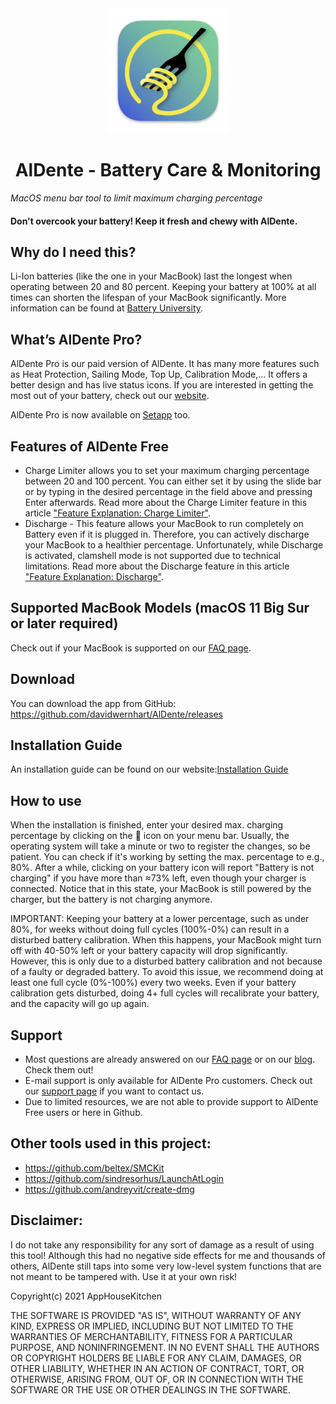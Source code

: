 <div align="center">
    <img src="AlDente/Assets.xcassets/AppIcon.appiconset/512pt_Mac_1x.png" width=200 height=200>
    <h1>AlDente - Battery Care & Monitoring</h1>
</div>

_MacOS menu bar tool to limit maximum charging percentage_

#### Don't overcook your battery! Keep it fresh and chewy with AlDente.

## Why do I need this?
Li-Ion batteries (like the one in your MacBook) last the longest when operating between 20 and 80 percent. Keeping your battery at 100% at all times can shorten the lifespan of your MacBook significantly.
More information can be found at [Battery University](https://batteryuniversity.com/article/bu-415-how-to-charge-and-when-to-charge).

## What’s AlDente Pro?
AlDente Pro is our paid version of AlDente. It has many more features such as Heat Protection, Sailing Mode, Top Up, Calibration Mode,... It offers a better design and has live status icons. If you are interested in getting the most out of your battery, check out our [website](https://apphousekitchen.com/).

AlDente Pro is now available on [Setapp](https://apphousekitchen.com/pricing/) too.

## Features of AlDente Free
* Charge Limiter allows you to set your maximum charging percentage between 20 and 100 percent. You can either set it by using the slide bar or by typing in the desired percentage in the field above and pressing Enter afterwards. Read more about the Charge Limiter feature in this article ["Feature Explanation: Charge Limiter"](https://apphousekitchen.com/feature-explanation-charge-limiter/).
* Discharge - This feature allows your MacBook to run completely on Battery even if it is plugged in. Therefore, you can actively discharge your MacBook to a healthier percentage. Unfortunately, while Discharge is activated, clamshell mode is not supported due to technical limitations. Read more about the Discharge feature in this article ["Feature Explanation: Discharge"](https://apphousekitchen.com/feature-explanation-discharge/).

## Supported MacBook Models (macOS 11 Big Sur or later required)

Check out if your MacBook is supported on our [FAQ page](https://apphousekitchen.com/faq/).

## Download
You can download the app from GitHub: <https://github.com/davidwernhart/AlDente/releases>

## Installation Guide
An installation guide can be found on our website:[Installation Guide](https://apphousekitchen.com/installation-guide/)

## How to use
When the installation is finished, enter your desired max. charging percentage by clicking on the 🍝 icon on your menu bar. Usually, the operating system will take a minute or two to register the changes, so be patient. You can check if it's working by setting the max. percentage to e.g., 80%. After a while, clicking on your battery icon will report "Battery is not charging" if you have more than ≈73% left, even though your charger is connected. Notice that in this state, your MacBook is still powered by the charger, but the battery is not charging anymore.

IMPORTANT: Keeping your battery at a lower percentage, such as under 80%, for weeks without doing full cycles (100%-0%) can result in a disturbed battery calibration. When this happens, your MacBook might turn off with 40-50% left or your battery capacity will drop significantly. However, this is only due to a disturbed battery calibration and not because of a faulty or degraded battery. To avoid this issue, we recommend doing at least one full cycle (0%-100%) every two weeks. Even if your battery calibration gets disturbed, doing 4+ full cycles will recalibrate your battery, and the capacity will go up again.

## Support
* Most questions are already answered on our [FAQ page](https://apphousekitchen.com/faq/) or on our [blog](https://apphousekitchen.com/blog/). Check them out!
* E-mail support is only available for AlDente Pro customers. Check out our [support page](https://apphousekitchen.com/support/) if you want to contact us.
* Due to limited resources, we are not able to provide support to AlDente Free users or here in Github.

## Other tools used in this project:
* <https://github.com/beltex/SMCKit>
* <https://github.com/sindresorhus/LaunchAtLogin>
* <https://github.com/andreyvit/create-dmg>

## Disclaimer:
I do not take any responsibility for any sort of damage as a result of using this tool! Although this had no negative side effects for me and thousands of others, AlDente still taps into some very low-level system functions that are not meant to be tampered with. Use it at your own risk!

Copyright(c) 2021 AppHouseKitchen

THE SOFTWARE IS PROVIDED "AS IS", WITHOUT WARRANTY OF ANY KIND, EXPRESS OR IMPLIED, INCLUDING BUT NOT LIMITED TO THE WARRANTIES OF MERCHANTABILITY, FITNESS FOR A PARTICULAR PURPOSE, AND NONINFRINGEMENT. IN NO EVENT SHALL THE AUTHORS OR COPYRIGHT HOLDERS BE LIABLE FOR ANY CLAIM, DAMAGES, OR OTHER LIABILITY, WHETHER IN AN ACTION OF CONTRACT, TORT, OR OTHERWISE, ARISING FROM, OUT OF, OR IN CONNECTION WITH THE SOFTWARE OR THE USE OR OTHER DEALINGS IN THE SOFTWARE.
